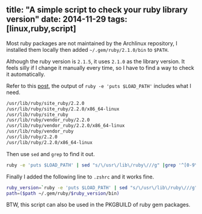 title: "A simple script to check your ruby library version"
date: 2014-11-29
tags: [linux,ruby,script]
---

Most ruby packages are not maintained by the Archlinux repository, I installed them locally then added `~/.gem/ruby/2.1.0/bin` to `$PATH`.

Although the ruby version is `2.1.5`, it uses `2.1.0` as the library version. It feels silly if I change it manually every time, so I have to find a way to check it automatically.

Refer to this [post](http://forum.ubuntu.com.cn/viewtopic.php?f=48&t=466400), the output of `ruby -e 'puts $LOAD_PATH'` includes what I need.

```sh
/usr/lib/ruby/site_ruby/2.2.0
/usr/lib/ruby/site_ruby/2.2.0/x86_64-linux
/usr/lib/ruby/site_ruby
/usr/lib/ruby/vendor_ruby/2.2.0
/usr/lib/ruby/vendor_ruby/2.2.0/x86_64-linux
/usr/lib/ruby/vendor_ruby
/usr/lib/ruby/2.2.0
/usr/lib/ruby/2.2.0/x86_64-linux
```

Then use `sed` and `grep` to find it out.

```sh
ruby -e 'puts $LOAD_PATH' | sed "s/\/usr\/lib\/ruby\///g" |grep '^[0-9\.]*$'
```

Finally I added the following line to `.zshrc` and it works fine.


```sh
ruby_version=`ruby -e 'puts $LOAD_PATH' | sed "s/\/usr\/lib\/ruby\///g" |grep '^[0-9\.]*$'`
path=($path ~/.gem/ruby/$ruby_version/bin)
```

BTW, this script can also be used in the PKGBUILD of ruby gem packages.
